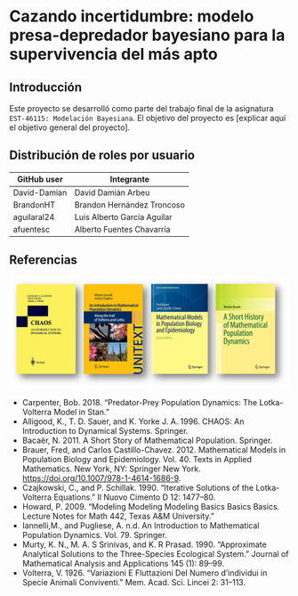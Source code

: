 # Cazando incertidumbre: modelo presa-depredador bayesiano para la supervivencia del más apto

## Introducción

Este proyecto se desarrolló como parte del trabajo final de la asignatura `EST-46115: Modelación Bayesiana`. 
El objetivo del proyecto es [explicar aquí el objetivo general del proyecto].

## Distribución de roles por usuario

| GitHub user  | Integrante                 |
|--------------|----------------------------|
| David-Damian |David Damián Arbeu          |  
| BrandonHT    |Brandon Hernández Troncoso  | 
| aguilaral24  |Luis Alberto García Aguilar | 
| afuentesc    |Alberto Fuentes Chavarría   | 




## Referencias
![](imagenes/referencias.png)

- Carpenter, Bob. 2018. “Predator-Prey Population Dynamics: The Lotka-Volterra Model in Stan.”
- Alligood, K., T. D. Sauer, and K. Yorke J. A. 1996. CHAOS: An Introduction to Dynamical Systems. Springer.
- Bacaër, N. 2011. A Short Story of Mathematical Population. Springer.
- Brauer, Fred, and Carlos Castillo-Chavez. 2012. Mathematical Models in Population Biology and Epidemiology. Vol. 40. Texts in Applied Mathematics. New York, NY: Springer New York. https://doi.org/10.1007/978-1-4614-1686-9.
- Czajkowski, C., and P. Schillak. 1990. “Iterative Solutions of the Lotka-Volterra Equations.” Il Nuovo Cimento D 12: 1477–80.
- Howard, P. 2009. “Modeling Modeling Modeling Basics Basics Basics. Lecture Notes for Math 442, Texas A&M University.”
- Iannelli,M., and Pugliese, A. n.d. An Introduction to Mathematical Population Dynamics. Vol. 79. Springer.
- Murty, K. N., M. A. S Srinivas, and K. R Prasad. 1990. “Approximate Analytical Solutions to the Three-Species Ecological System.” Journal of Mathematical Analysis and Applications 145 (1): 89–99.
- Volterra, V. 1926. “Variazioni E Fluttazioni Del Numero d’individui in Specie Animali Conviventi.” Mem. Acad. Sci. Lincei 2: 31–113.
